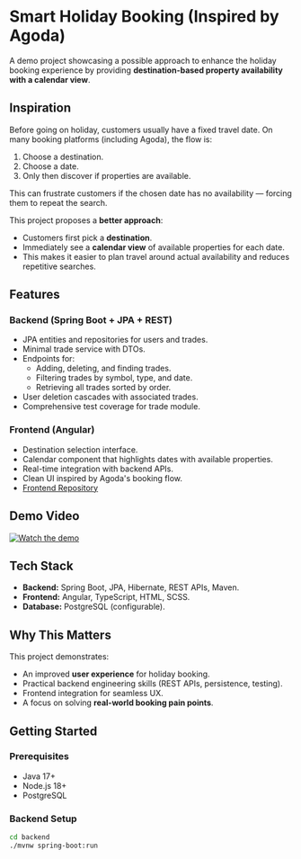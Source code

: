 # Smart Holiday Booking (Inspired by Agoda)

A demo project showcasing a possible approach to enhance the holiday booking experience by providing **destination-based property availability with a calendar view**.

## Inspiration
Before going on holiday, customers usually have a fixed travel date. On many booking platforms (including Agoda), the flow is:
1. Choose a destination.
2. Choose a date.
3. Only then discover if properties are available.

This can frustrate customers if the chosen date has no availability — forcing them to repeat the search.

This project proposes a **better approach**:
- Customers first pick a **destination**.
- Immediately see a **calendar view** of available properties for each date.
- This makes it easier to plan travel around actual availability and reduces repetitive searches.

## Features
### Backend (Spring Boot + JPA + REST)
- JPA entities and repositories for users and trades.
- Minimal trade service with DTOs.
- Endpoints for:
    - Adding, deleting, and finding trades.
    - Filtering trades by symbol, type, and date.
    - Retrieving all trades sorted by order.
- User deletion cascades with associated trades.
- Comprehensive test coverage for trade module.

### Frontend (Angular)
- Destination selection interface.
- Calendar component that highlights dates with available properties.
- Real-time integration with backend APIs.
- Clean UI inspired by Agoda's booking flow.
- [Frontend Repository](https://github.com/YourUsername/BookingCalendarBackend)

## Demo Video

[![Watch the demo](https://res.cloudinary.com/ximmoz-corp/image/upload/v1714658109/firefy/plus.png)](https://www.loom.com/share/da76044642f44b6798ecde29e3780fa4)


## Tech Stack
- **Backend:** Spring Boot, JPA, Hibernate, REST APIs, Maven.
- **Frontend:** Angular, TypeScript, HTML, SCSS.
- **Database:** PostgreSQL (configurable).

## Why This Matters
This project demonstrates:
- An improved **user experience** for holiday booking.
- Practical backend engineering skills (REST APIs, persistence, testing).
- Frontend integration for seamless UX.
- A focus on solving **real-world booking pain points**.

## Getting Started
### Prerequisites
- Java 17+
- Node.js 18+
- PostgreSQL

### Backend Setup
```bash
cd backend
./mvnw spring-boot:run
